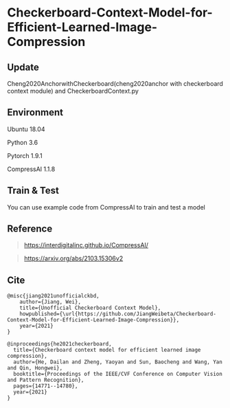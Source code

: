 # Checkerboard-Context-Model-for-Efficient-Learned-Image-Compression

## Update
  Cheng2020AnchorwithCheckerboard(cheng2020anchor with checkerboard context module) and CheckerboardContext.py
  
## Environment
  Ubuntu 18.04

  Python 3.6

  Pytorch 1.9.1

  CompressAI 1.1.8

## Train & Test
  You can use example code from CompressAI to train and test a model

## Reference
  > https://interdigitalinc.github.io/CompressAI/

  > https://arxiv.org/abs/2103.15306v2

## Cite
```
@misc{jiang2021unofficialckbd,
    author={Jiang, Wei},
    title={Unofficial Checkerboard Context Model},
    howpublished={\url{https://github.com/JiangWeibeta/Checkerboard-Context-Model-for-Efficient-Learned-Image-Compression}},
    year={2021}
}
```

```
@inproceedings{he2021checkerboard,
  title={Checkerboard context model for efficient learned image compression},
  author={He, Dailan and Zheng, Yaoyan and Sun, Baocheng and Wang, Yan and Qin, Hongwei},
  booktitle={Proceedings of the IEEE/CVF Conference on Computer Vision and Pattern Recognition},
  pages={14771--14780},
  year={2021}
}
```
